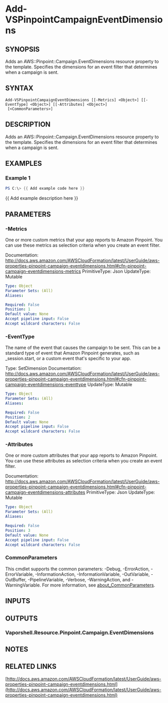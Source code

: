 # Add-VSPinpointCampaignEventDimensions

## SYNOPSIS
Adds an AWS::Pinpoint::Campaign.EventDimensions resource property to the template.
Specifies the dimensions for an event filter that determines when a campaign is sent.

## SYNTAX

```
Add-VSPinpointCampaignEventDimensions [[-Metrics] <Object>] [[-EventType] <Object>] [[-Attributes] <Object>]
 [<CommonParameters>]
```

## DESCRIPTION
Adds an AWS::Pinpoint::Campaign.EventDimensions resource property to the template.
Specifies the dimensions for an event filter that determines when a campaign is sent.

## EXAMPLES

### Example 1
```powershell
PS C:\> {{ Add example code here }}
```

{{ Add example description here }}

## PARAMETERS

### -Metrics
One or more custom metrics that your app reports to Amazon Pinpoint.
You can use these metrics as selection criteria when you create an event filter.

Documentation: http://docs.aws.amazon.com/AWSCloudFormation/latest/UserGuide/aws-properties-pinpoint-campaign-eventdimensions.html#cfn-pinpoint-campaign-eventdimensions-metrics
PrimitiveType: Json
UpdateType: Mutable

```yaml
Type: Object
Parameter Sets: (All)
Aliases:

Required: False
Position: 1
Default value: None
Accept pipeline input: False
Accept wildcard characters: False
```

### -EventType
The name of the event that causes the campaign to be sent.
This can be a standard type of event that Amazon Pinpoint generates, such as _session.start, or a custom event that's specific to your app.

Type: SetDimension
Documentation: http://docs.aws.amazon.com/AWSCloudFormation/latest/UserGuide/aws-properties-pinpoint-campaign-eventdimensions.html#cfn-pinpoint-campaign-eventdimensions-eventtype
UpdateType: Mutable

```yaml
Type: Object
Parameter Sets: (All)
Aliases:

Required: False
Position: 2
Default value: None
Accept pipeline input: False
Accept wildcard characters: False
```

### -Attributes
One or more custom attributes that your app reports to Amazon Pinpoint.
You can use these attributes as selection criteria when you create an event filter.

Documentation: http://docs.aws.amazon.com/AWSCloudFormation/latest/UserGuide/aws-properties-pinpoint-campaign-eventdimensions.html#cfn-pinpoint-campaign-eventdimensions-attributes
PrimitiveType: Json
UpdateType: Mutable

```yaml
Type: Object
Parameter Sets: (All)
Aliases:

Required: False
Position: 3
Default value: None
Accept pipeline input: False
Accept wildcard characters: False
```

### CommonParameters
This cmdlet supports the common parameters: -Debug, -ErrorAction, -ErrorVariable, -InformationAction, -InformationVariable, -OutVariable, -OutBuffer, -PipelineVariable, -Verbose, -WarningAction, and -WarningVariable. For more information, see [about_CommonParameters](http://go.microsoft.com/fwlink/?LinkID=113216).

## INPUTS

## OUTPUTS

### Vaporshell.Resource.Pinpoint.Campaign.EventDimensions
## NOTES

## RELATED LINKS

[http://docs.aws.amazon.com/AWSCloudFormation/latest/UserGuide/aws-properties-pinpoint-campaign-eventdimensions.html](http://docs.aws.amazon.com/AWSCloudFormation/latest/UserGuide/aws-properties-pinpoint-campaign-eventdimensions.html)


